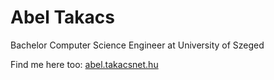 <h1>Abel Takacs</h1>
<p>Bachelor Computer Science Engineer at University of Szeged</p>

<p>Find me here too: <a href='abel.akacsnet.hu'>abel.takacsnet.hu</a></p>
